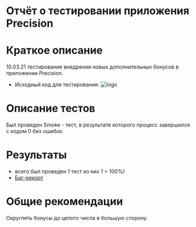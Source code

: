 # **Отчёт о тестировании приложения Precision**
# Краткое описание
10.03.21 тестирование внедрения новых дополнительных бонусов в приложении Precision.
- Исходный код для тестирования:
![logo](https://user-images.githubusercontent.com/78431467/110630123-056d1d00-81b6-11eb-9c16-44cbd298450d.png)

# Описание тестов
Был проведен Smoke - тест, в результате которого процесс завершился с кодом 0 без ошибок.

# Результаты
- всего был проведен 1 тест из них 1 = 100%)
- [Баг-рекорт](https://github.com/albertooo00/Precision/issues/1)
# Общие рекомендации
Округлять бонусы до целого числа в большую сторону.